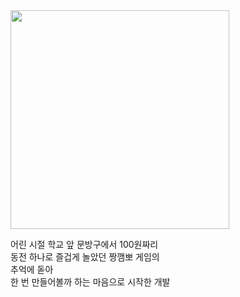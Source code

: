 

<!--
**hyundai-sangho/hyundai-sangho** is a ✨ _special_ ✨ repository because its `README.md` (this file) appears on your GitHub profile.

Here are some ideas to get you started:

- 🔭 I’m currently working on ...
- 🌱 I’m currently learning ...
- 👯 I’m looking to collaborate on ...
- 🤔 I’m looking for help with ...
- 💬 Ask me about ...
- 📫 How to reach me: ...
- 😄 Pronouns: ...
- ⚡ Fun fact: ...
-->
<img src="https://static.news.zumst.com/images/37/2020/05/23/e86f1a1fcff34588938b05f19abfafbf.jpg" width="350"/>

<p>
어린 시절 학교 앞 문방구에서 100원짜리<br>
동전 하나로 즐겁게 놀았던 짱깸뽀 게임의<br> 
추억에 돋아<br>
한 번 만들어볼까 하는 마음으로 시작한 개발<br>
</p>



